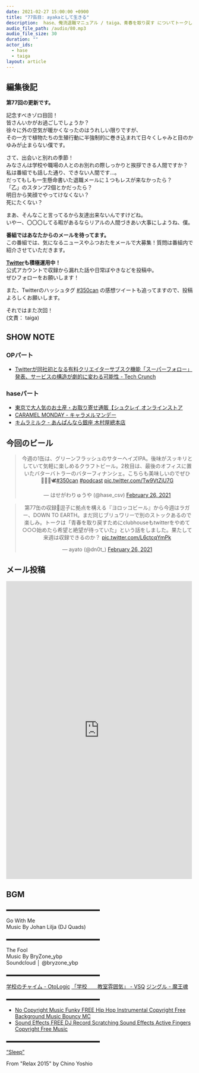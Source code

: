 ```yaml
---
date: 2021-02-27 15:00:00 +0900
title: "77缶目: ayakaとして生きる"
description:  hase、俺流退職マニュアル / taiga、青春を取り戻す についてトークしました。
audio_file_path: /audio/80.mp3
audio_file_size: 30
duration: ""
actor_ids:
  - hase
  - taiga
layout: article
---
```


## 編集後記

__第77回の更新です。__ 

記念すべきゾロ目回！  
皆さんいかがお過ごしでしょうか？  
徐々に外の空気が暖かくなったのはうれしい限りですが、  
その一方で植物たちの生殖行動に半強制的に巻き込まれて日々くしゃみと目のかゆみが止まらない僕です。  

さて、出会いと別れの季節！  
みなさんは学校や職場の人とのお別れの際しっかりと挨拶できる人間ですか？  
私は番組でも話した通り、できない人間です…。  
だってもしも一生懸命書いた退職メールに１つもレスが来なかったら？  
「乙」のスタンプ2個とかだったら？  
明日から笑顔でやってけなくない？  
死にたくない？  

まあ、そんなこと言ってるから友達出来ないんですけどね。  
いやー、〇〇〇してる暇があるならリアルの人間づきあい大事にしようね、僕。  

__番組ではあなたからのメールを待ってます。__  
この番組では、気になるニュースやふつおたをメールで大募集！質問は番組内で紹介させていただきます。  

__[Twitter](https://twitter.com/am350can)も積極運用中！__  
公式アカウントで収録から漏れた話や日常ぼやきなどを投稿中。  
ぜひフォローをお願いします！  

また、Twitterのハッシュタグ [#350can](https://twitter.com/search?q=%23350can&src=hashtag_click) の感想ツイートも追ってますので、投稿よろしくお願いします。  

それではまた次回！  
(文責： taiga)

## SHOW NOTE

### OPパート
- [Twitterが同社初となる有料クリエイターサブスク機能「スーパーフォロー」発表、サービスの構造が劇的に変わる可能性 - Tech Crunch](https://jp.techcrunch.com/2021/02/27/2021-02-25-twitters-super-follow-creator-subscription-takes-shots-at-substack-and-patreon/)

### haseパート
- [東京で大人気のお土産・お取り寄せ通販【シュクレイ オンラインストア](https://sucreyshopping.jp/)
- [CARAMEL MONDAY - キャラメルマンデー](http://www.caramelmonday.com/)
- [キムラミルク - あんぱんなら銀座 木村屋總本店](https://www.kimuraya-sohonten.co.jp/cms/kimura-brands/milk/index.html)

## 今回のビール

<center>
<blockquote class="twitter-tweet"><p lang="ja" dir="ltr">今週の1缶は、グリーンフラッシュのサターヘイズIPA。後味がスッキリとしていて気軽に楽しめるクラフトビール。2枚目は、最後のオフィスに置いたバターバトラーのバターフィナンシェ。こちらも美味しいのでぜひ💁🏻‍♀️🕊<a href="https://twitter.com/hashtag/350can?src=hash&amp;ref_src=twsrc%5Etfw">#350can</a> <a href="https://twitter.com/hashtag/podcast?src=hash&amp;ref_src=twsrc%5Etfw">#podcast</a> <a href="https://t.co/Tw9VtZjU7G">pic.twitter.com/Tw9VtZjU7G</a></p>&mdash; はせがわりゅうや (@hase_csv) <a href="https://twitter.com/hase_csv/status/1365285135466123271?ref_src=twsrc%5Etfw">February 26, 2021</a></blockquote> <script async src="https://platform.twitter.com/widgets.js" charset="utf-8"></script>

<blockquote class="twitter-tweet"><p lang="ja" dir="ltr">第77缶の収録🍻逗子に拠点を構える『ヨロッコビール』から今週はラガー、DOWN TO EARTH。まだ同じブリュワリーで別のストックあるので楽しみ。トークは「青春を取り戻すためにclubhouseもtwitterをやめて○○○始めたら希望と絶望が待っていた」という話をしました。果たして来週は収録できるのか？ <a href="https://t.co/L6ctcqYmPk">pic.twitter.com/L6ctcqYmPk</a></p>&mdash; ayato (@dn0t_) <a href="https://twitter.com/dn0t_/status/1365281766722867203?ref_src=twsrc%5Etfw">February 26, 2021</a></blockquote> <script async src="https://platform.twitter.com/widgets.js" charset="utf-8"></script>
</center>

## メール投稿
<div class="iframe-wrapper">
<iframe src="https://docs.google.com/forms/d/e/1FAIpQLSfTZ99ZtY5BJtHk38i7c_p3AdF-uIGnOOsc6W05wV6L0MTAQg/viewform?embedded=true" width="500" height="800" frameborder="0" marginheight="0" marginwidth="0">読み込んでいます…</iframe>
</div>

## BGM
▬▬▬▬▬▬▬▬▬▬▬▬▬▬▬▬▬▬  

Go With Me  
Music By Johan Lilja (DJ Quads)  

▬▬▬▬▬▬▬▬▬▬▬▬▬▬▬▬▬▬  

The Fool  
Music By BryZone_ybp  
Soundcloud │ @bryzone_ybp  

▬▬▬▬▬▬▬▬▬▬▬▬▬▬▬▬▬▬  

[学校のチャイム - OtoLogic](https://otologic.jp/free/se/school_bell01.html)
[「学校　　教室雰囲気」 - VSQ](https://vsq.co.jp/special/se_environment/)
[ジングル - 魔王魂](https://maoudamashii.jokersounds.com/)

▬▬▬▬▬▬▬▬▬▬▬▬▬▬▬▬▬▬  

- [No Copyright Music Funky FREE Hip Hop Instrumental Copyright Free Background Music Bouncy MC](https://www.youtube.com/watch?v=YCOrfB6c1SM)
- [Sound Effects FREE DJ Record Scratching Sound Effects Active Fingers Copyright Free Music](https://www.youtube.com/watch?v=KbVWYj0F3Fs)

▬▬▬▬▬▬▬▬▬▬▬▬▬▬▬▬▬▬  

[“Sleep”](https://soundcloud.com/chino-yoshio/chino-yoshio-relax-2015-18-sleep)

From "Relax 2015" by Chino Yoshio